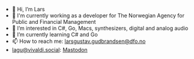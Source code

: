 - 👋 Hi, I’m Lars
- 🏢 I'm currently working as a developer for The Norwegian Agency for Public and Financial Management
- 👀 I’m interested in C#, Go, Macs, synthesizers, digital and analog audio
- 🌱 I’m currently learning C# and Go
- 📫 How to reach me: larsgustav.gudbrandsen@dfo.no
- lagu@vivaldi.social: <a rel="me" href="https://social.vivaldi.net/@lagu">Mastodon</a>

<!---
5-lagu/5-lagu is a ✨ special ✨ repository because its `README.md` (this file) appears on your GitHub profile.
You can click the Preview link to take a look at your changes.
--->

